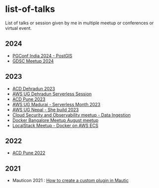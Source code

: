 # list-of-talks
List of talks or session given by me in multiple meetup or conferences or virtual event. 

## 2024 
- [PGConf India 2024 - PostGIS](2024/PGConf-India-2024)
- [GDSC Meetup 2024](2024/GDSC)

## 2023 
- [ACD Dehradun 2023](2023/ACD-Dehradun-2023)
- [AWS UG Dehradun Serverless Session](2023/AWS-UG-Dehradun-Serverless-Session)
- [ACD Pune 2023 ](2023/ACD-Pune-2023/ACD_pune2023_build-MVP-using-serverless.pdf)
- [AWS UG Madurai - Serverless Month 2023](2023/AWS-UG-Madurai-Serverless-Month-2023)
- [AWS UG Nepal - She build 2023](2023/AWS-UG-Nepal-She-Build-2023)
- [Cloud Security and Observability meetup - Data Ingestion ](2023/Cloud-Security-&-Observability-Data-Meetup)
- [Docker Bangalore Meetup August meetup ](2023/Docker-Bangalore-Meetup-August-2023-Docker-Wasm)
- [LocalStack Meetup - Docker on AWS ECS ](2023/LocalStack-Meetup-2023)

## 2022
- [ACD Pune 2022](2022/ACD-Pune-2022)

## 2021
- Mauticon 2021 :  [How to create a custom plugin in Mautic ](https://slides.com/avinashdalvi/mautic-custom-plugin-creation)
